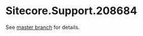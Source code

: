 # Sitecore.Support.208684

See [master branch](https://github.com/sitecoresupport/Sitecore.Support.208684) for details.